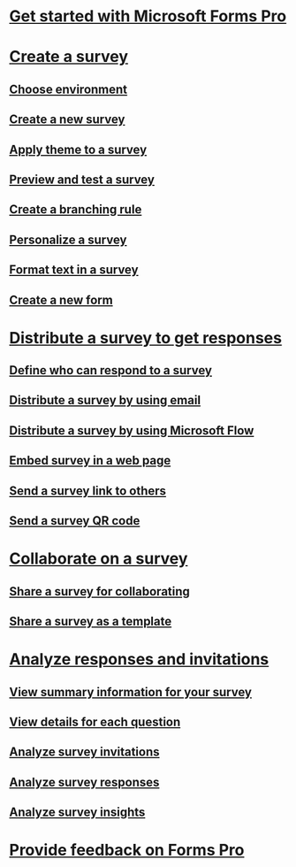 # [Get started with Microsoft Forms Pro](get-started.md) 

# [Create a survey](create-survey.md)
## [Choose environment](choose-environment.md)
## [Create a new survey](create-new-survey.md)
## [Apply theme to a survey](apply-theme.md)  
## [Preview and test a survey](preview-test-survey.md) 
## [Create a branching rule](create-branching-rule.md) 
## [Personalize a survey](personalize-survey.md)
## [Format text in a survey](survey-text-format.md)
## [Create a new form](create-new-form.md)

# [Distribute a survey to get responses](distribute-survey.md)  
## [Define who can respond to a survey](invite-settings.md)  
## [Distribute a survey by using email](distribute-survey-email.md)  
## [Distribute a survey by using Microsoft Flow](distribute-survey-microsoft-flow.md)  
## [Embed survey in a web page](embed-web-page.md)  
## [Send a survey link to others](send-survey-link.md)  
## [Send a survey QR code](send-survey-qrcode.md)  

# [Collaborate on a survey](collaborate-survey.md)  
## [Share a survey for collaborating](share-survey-collaborate.md)  
## [Share a survey as a template](share-survey-template.md)  

# [Analyze responses and invitations](analyze-responses-invites.md)  
## [View summary information for your survey](view-summary-information.md)  
## [View details for each question](view-details-each-question.md)  
## [Analyze survey invitations](analyze-survey-invitations.md)  
## [Analyze survey responses](analyze-survey-responses.md)  
## [Analyze survey insights](analyze-survey-insights.md)  

# [Provide feedback on Forms Pro](provide-feedback.md) 
